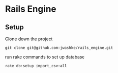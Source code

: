 # Rails Engine

## Setup
Clone down the project
```
git clone git@github.com:jwashke/rails_engine.git
```

run rake commands to set up database
```
rake db:setup import_csv:all
```
